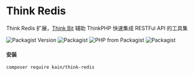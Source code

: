 # Think Redis

Think Redis 扩展，[Think Bit](https://think-bit.kainonly.com) 辅助 ThinkPHP 快速集成 RESTFul API 的工具集

![Packagist Version](https://img.shields.io/packagist/v/kain/think-redis.svg?style=flat-square)
![Packagist](https://img.shields.io/packagist/dt/kain/think-redis.svg?color=blue&style=flat-square)
![PHP from Packagist](https://img.shields.io/packagist/php-v/kain/think-redis.svg?color=blue&style=flat-square)
![Packagist](https://img.shields.io/packagist/l/kain/think-redis.svg?color=blue&style=flat-square)

#### 安装

```shell
composer require kain/think-redis
```